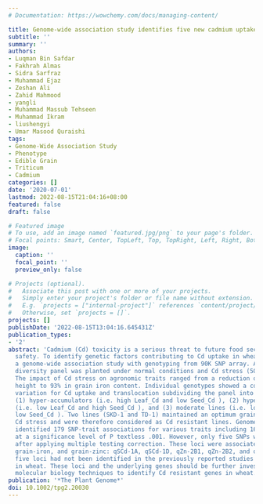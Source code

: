 ```yaml
---
# Documentation: https://wowchemy.com/docs/managing-content/

title: Genome-wide association study identifies five new cadmium uptake loci in wheat
subtitle: ''
summary: ''
authors:
- Luqman Bin Safdar
- Fakhrah Almas
- Sidra Sarfraz
- Muhammad Ejaz
- Zeshan Ali
- Zahid Mahmood
- yangli
- Muhammad Massub Tehseen
- Muhammad Ikram
- liushengyi
- Umar Masood Quraishi
tags:
- Genome-Wide Association Study
- Phenotype
- Edible Grain
- Triticum
- Cadmium
categories: []
date: '2020-07-01'
lastmod: 2022-08-15T21:04:16+08:00
featured: false
draft: false

# Featured image
# To use, add an image named `featured.jpg/png` to your page's folder.
# Focal points: Smart, Center, TopLeft, Top, TopRight, Left, Right, BottomLeft, Bottom, BottomRight.
image:
  caption: ''
  focal_point: ''
  preview_only: false

# Projects (optional).
#   Associate this post with one or more of your projects.
#   Simply enter your project's folder or file name without extension.
#   E.g. `projects = ["internal-project"]` references `content/project/deep-learning/index.md`.
#   Otherwise, set `projects = []`.
projects: []
publishDate: '2022-08-15T13:04:16.645431Z'
publication_types:
- '2'
abstract: 'Cadmium (Cd) toxicity is a serious threat to future food security and health
  safety. To identify genetic factors contributing to Cd uptake in wheat, we conducted
  a genome-wide association study with genotyping from 90K SNP array. A spring wheat
  diversity panel was planted under normal conditions and Cd stress (50 mg Cd/kg soil).
  The impact of Cd stress on agronomic traits ranged from a reduction of 16% in plant
  height to 93% in grain iron content. Individual genotypes showed a considerable
  variation for Cd uptake and translocation subdividing the panel into three groups:
  (1) hyper-accumulators (i.e. high Leaf_Cd and low Seed_Cd ), (2) hyper-translocators
  (i.e. low Leaf_Cd and high Seed_Cd ), and (3) moderate lines (i.e. low Leaf_Cd and
  low Seed_Cd ). Two lines (SKD-1 and TD-1) maintained an optimum grain yield under
  Cd stress and were therefore considered as Cd resistant lines. Genome-wide association
  identified 179 SNP-trait associations for various traits including 16 for Cd uptake
  at a significance level of P textless .001. However, only five SNPs were significant
  after applying multiple testing correction. These loci were associated with seed-cadmium,
  grain-iron, and grain-zinc: qSCd-1A, qSCd-1D, qZn-2B1, qZn-2B2, and qFe-6D. These
  five loci had not been identified in the previously reported studies for Cd uptake
  in wheat. These loci and the underlying genes should be further investigated using
  molecular biology techniques to identify Cd resistant genes in wheat.'
publication: '*The Plant Genome*'
doi: 10.1002/tpg2.20030
---
```


